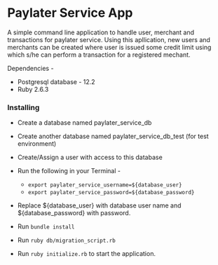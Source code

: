 # Paylater Service App

A simple command line application to handle user, merchant and transactions for paylater service. Using this apllication, new users and merchants can be created where user is issued some credit limit using which s/he can perform a transaction for a registered mechant.

Dependencies -

* Postgresql database - 12.2
* Ruby 2.6.3

### Installing

* Create a database named paylater_service_db

* Create another database named paylater_service_db_test (for test environment)

* Create/Assign a user with access to this database

* Run the following in your Terminal -

   * `export paylater_service_username=${database_user}`
   * `export paylater_service_password=${database_password}`

* Replace ${database_user} with database user name and ${database_password} with password.

* Run `bundle install`

* Run `ruby db/migration_script.rb`

* Run `ruby initialize.rb` to start the application.
